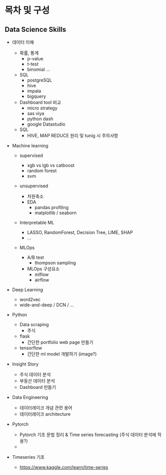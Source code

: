 # 목차 및 구성

## Data Science Skills

- 데이터 이해
    - 확률, 통계
        - p-value
        - t-test
        - binomial ...
    - SQL
        - postgreSQL
        - hive
        - impala
        - bigquery
    - Dashboard tool 비교
        - micro strategy
        - sas viya
        - python dash
        - google Datastudio
    - SQL
        - HIVE, MAP REDUCE 원리 및 tunig 시 주의사항

- Machine learning
    - supervised
        - xgb vs lgb vs catboost
        - random forest
        - svm

    - unsupervised
        - 차원축소
        - EDA
            - pandas profiling
            - matplotlib / seaborn
    
    - Interpretable ML
        - LASSO, RandomForest, Decision Tree, LIME, SHAP
        - ...

    - MLOps
        - A/B test
            - thompson sampling
        - MLOps 구성요소
            - mlflow
            - airflow

- Deep Learning
    - word2vec
    - wide-and-deep / DCN / ...

- Python
    - Data scraping
        - 주식
    - flask
        - 간단한 portfolio web page 만들기
    - tensorflow
        - 간단한 ml model 개발하기 (image?)

- Insight Story
    - 주식 데이터 분석
    - 부동산 데이터 분석
    - Dashboard 만들기

- Data Engineering
    - 데이터레이크 개념 관련 용어
    - 데이터레이크 architecture

- Pytorch
    - Pytorch 기초 문법 정리 & Time series forecasting (주식 데이터 분석에 적용?)
    - 

- Timeseries 기초
    - https://www.kaggle.com/learn/time-series


